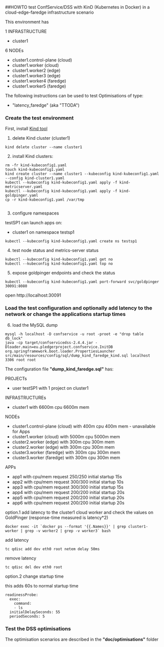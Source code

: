 ##HOWTO test ConfService/DSS with KinD (Kubernetes in Docker) in a cloud-edge-faredge infrastructure scenario


This environment has

1 INFRASTRUCTURE
- cluster1

6 NODEs 
- cluster1.control-plane (cloud)  
- cluster1.worker        (cloud)  
- cluster1.worker2       (edge)   
- cluster1.worker3       (edge)   
- cluster1.worker4       (faredge)
- cluster1.worker5       (faredge)

The following instructions can be used to test Optimisations of type:
- "latency_faredge"  (aka "TTODA")

### Create the test environment

First, install [Kind tool](https://kind.sigs.k8s.io/docs/user/quick-start/)

1) delete Kind cluster (cluster1)

```
kind delete cluster --name cluster1
```
2) install Kind clusters:

```
rm -fr kind-kubeconfig1.yaml
touch kind-kubeconfig1.yaml
kind create cluster --name cluster1 --kubeconfig kind-kubeconfig1.yaml --config kind-cluster1.yaml
kubectl --kubeconfig kind-kubeconfig1.yaml apply -f kind-metricserver.yaml
kubectl --kubeconfig kind-kubeconfig1.yaml apply -f kind-goldpinger.yaml
cp -r kind-kubeconfig1.yaml /var/tmp


```

3) configure namespaces 

testSP1 can launch apps on:
- cluster1 on namespace testsp1

```
kubectl --kubeconfig kind-kubeconfig1.yaml create ns testsp1
```
4) test node status and metrics-server status

```
kubectl --kubeconfig kind-kubeconfig1.yaml get no
kubectl --kubeconfig kind-kubeconfig1.yaml top no
```
5) expose goldpinger endpoints and check the status

```
kubectl --kubeconfig kind-kubeconfig1.yaml port-forward svc/goldpinger 30091:8080
```
open http://localhost:30091


### Load the test configuration and optionally add latency to the network or change the applications startup times


6) load the MySQL dump

```
mysql -h localhost -D confservice -u root -proot -e "drop table db_lock"
java -cp target/confservicedss-2.4.4.jar -Dloader.main=eu.pledgerproject.confservice.InitDB org.springframework.boot.loader.PropertiesLauncher src/main/resources/config/sql/dump_kind_faredge_kind.sql localhost 3306 root root

```

The configuration file **"dump_kind_faredge.sql"** has:

PROJECTs
- user testSP1 with 1 project on cluster1

INFRASTRUCTUREs
- cluster1 with 6600m cpu 6600m mem

NODEs 
- cluster1.control-plane (cloud)    with  400m cpu  400m mem - unavailable for Apps
- cluster1.worker        (cloud)    with 5000m cpu 5000m mem
- cluster2.worker        (edge)     with  300m cpu  300m mem
- cluster2.worker        (edge)     with  300m cpu  300m mem
- cluster3.worker        (faredge)  with  300m cpu  300m mem
- cluster3.worker        (faredge)  with  300m cpu  300m mem

APPs
- app1 with cpu/mem request 250/250 initial startup 15s 
- app2 with cpu/mem request 300/300 initial startup 10s
- app3 with cpu/mem request 300/300 initial startup 15s
- app4 with cpu/mem request 200/200 initial startup 20s
- app5 with cpu/mem request 200/200 initial startup 20s
- app6 with cpu/mem request 200/200 initial startup 20s

option.1 add latency to the cluster1 cloud worker and check the values on GoldPinger (response-time measured is latency*2)

```
docker exec -it `docker ps --format '{{.Names}}' | grep cluster1-worker | grep -v worker2 | grep -v worker3` bash
```

add latency 

```
tc qdisc add dev eth0 root netem delay 50ms
```

remove latency

```
tc qdisc del dev eth0 root
```

option.2 change startup time

this adds 60s to normal startup time

```
readinessProbe:
  exec:
    command:
    - ls
  initialDelaySeconds: 55
  periodSeconds: 5
```

### Test the DSS optimisations
The optimisation scenarios are described in the **"doc/optimisations"** folder

